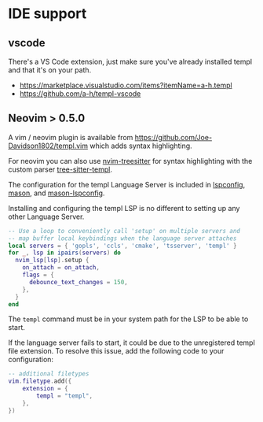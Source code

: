 # IDE support

## vscode

There's a VS Code extension, just make sure you've already installed templ and that it's on your path. 

* https://marketplace.visualstudio.com/items?itemName=a-h.templ
* https://github.com/a-h/templ-vscode

## Neovim &gt; 0.5.0

A vim / neovim plugin is available from https://github.com/Joe-Davidson1802/templ.vim which adds syntax highlighting.

For neovim you can also use [nvim-treesitter](https://github.com/nvim-treesitter/nvim-treesitter) for syntax highlighting with the custom parser [tree-sitter-templ](https://github.com/vrischmann/tree-sitter-templ).

The configuration for the templ Language Server is included in [lspconfig](https://github.com/neovim/nvim-lspconfig), [mason](https://github.com/williamboman/mason.nvim),
and [mason-lspconfig](https://github.com/williamboman/mason-lspconfig.nvim).

Installing and configuring the templ LSP is no different to setting up any other Language Server.

```lua
-- Use a loop to conveniently call 'setup' on multiple servers and
-- map buffer local keybindings when the language server attaches
local servers = { 'gopls', 'ccls', 'cmake', 'tsserver', 'templ' }
for _, lsp in ipairs(servers) do
  nvim_lsp[lsp].setup {
    on_attach = on_attach,
    flags = {
      debounce_text_changes = 150,
    },
  }
end
```

The `templ` command must be in your system path for the LSP to be able to start.

If the language server fails to start, it could be due to the unregistered templ file extension. To resolve this issue, add the following code to your configuration: 

```lua
-- additional filetypes
vim.filetype.add({
	extension = {
		templ = "templ",
	},
})
```
